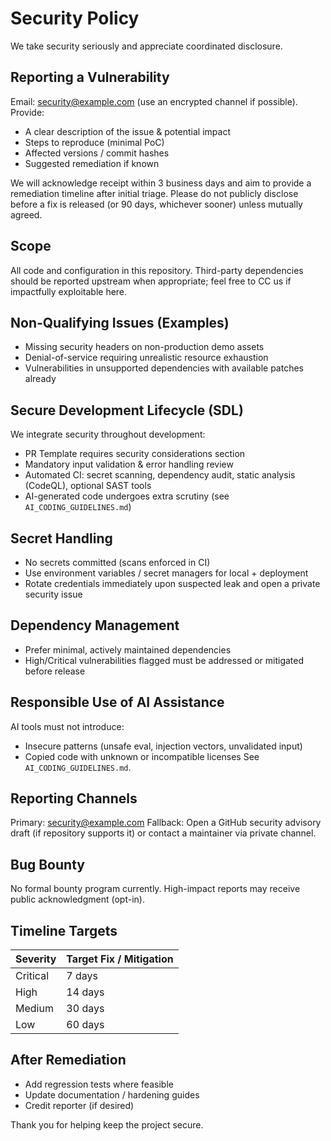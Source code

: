# Security Policy

We take security seriously and appreciate coordinated disclosure.

## Reporting a Vulnerability
Email: security@example.com (use an encrypted channel if possible). Provide:
- A clear description of the issue & potential impact
- Steps to reproduce (minimal PoC)
- Affected versions / commit hashes
- Suggested remediation if known

We will acknowledge receipt within 3 business days and aim to provide a remediation timeline after initial triage. Please do not publicly disclose before a fix is released (or 90 days, whichever sooner) unless mutually agreed.

## Scope
All code and configuration in this repository. Third-party dependencies should be reported upstream when appropriate; feel free to CC us if impactfully exploitable here.

## Non-Qualifying Issues (Examples)
- Missing security headers on non-production demo assets
- Denial-of-service requiring unrealistic resource exhaustion
- Vulnerabilities in unsupported dependencies with available patches already

## Secure Development Lifecycle (SDL)
We integrate security throughout development:
- PR Template requires security considerations section
- Mandatory input validation & error handling review
- Automated CI: secret scanning, dependency audit, static analysis (CodeQL), optional SAST tools
- AI-generated code undergoes extra scrutiny (see `AI_CODING_GUIDELINES.md`)

## Secret Handling
- No secrets committed (scans enforced in CI)
- Use environment variables / secret managers for local + deployment
- Rotate credentials immediately upon suspected leak and open a private security issue

## Dependency Management
- Prefer minimal, actively maintained dependencies
- High/Critical vulnerabilities flagged must be addressed or mitigated before release

## Responsible Use of AI Assistance
AI tools must not introduce:
- Insecure patterns (unsafe eval, injection vectors, unvalidated input)
- Copied code with unknown or incompatible licenses
See `AI_CODING_GUIDELINES.md`.

## Reporting Channels
Primary: security@example.com
Fallback: Open a GitHub security advisory draft (if repository supports it) or contact a maintainer via private channel.

## Bug Bounty
No formal bounty program currently. High-impact reports may receive public acknowledgment (opt-in).

## Timeline Targets
| Severity | Target Fix / Mitigation |
|----------|-------------------------|
| Critical | 7 days |
| High     | 14 days |
| Medium   | 30 days |
| Low      | 60 days |

## After Remediation
- Add regression tests where feasible
- Update documentation / hardening guides
- Credit reporter (if desired)

Thank you for helping keep the project secure.
